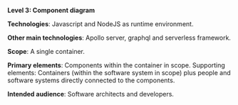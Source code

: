 **Level 3: Component diagram**

**Technologies**: Javascript and NodeJS as runtime environment.

**Other main technologies**: Apollo server, graphql and serverless framework.

**Scope**: A single container.

**Primary elements**: Components within the container in scope.
Supporting elements: Containers (within the software system in scope) plus people and software systems directly connected to the components.

**Intended audience**: Software architects and developers.
